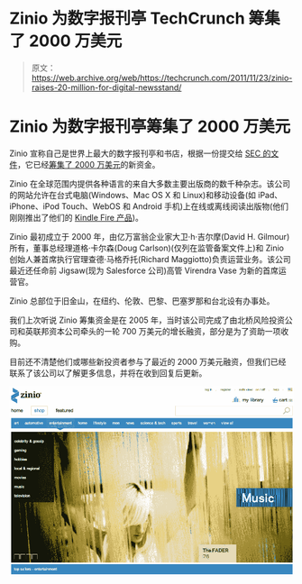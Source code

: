 # Zinio 为数字报刊亭 TechCrunch 筹集了 2000 万美元

> 原文：<https://web.archive.org/web/https://techcrunch.com/2011/11/23/zinio-raises-20-million-for-digital-newsstand/>

# Zinio 为数字报刊亭筹集了 2000 万美元

Zinio 宣称自己是世界上最大的数字报刊亭和书店，根据一份提交给 [SEC 的文件](https://web.archive.org/web/20221211043003/http://sec.gov/Archives/edgar/data/1517707/000151770711000001/xslFormDX01/primary_doc.xml)，它已经[筹集了 2000 万美元](https://web.archive.org/web/20221211043003/http://www.crunchbase.com/company/zinio)的新资金。

Zinio 在全球范围内提供各种语言的来自大多数主要出版商的数千种杂志。该公司的网站允许在台式电脑(Windows、Mac OS X 和 Linux)和移动设备(如 iPad、iPhone、iPod Touch、WebOS 和 Android 手机)上在线或离线阅读出版物(他们刚刚推出了他们的 [Kindle Fire 产品](https://web.archive.org/web/20221211043003/https://beta.techcrunch.com/2011/11/15/zinios-magazine-newsstand-hits-kindle-fire-gives-new-users-25-shopping-perk/))。

Zinio 最初成立于 2000 年，由亿万富翁企业家大卫·h·吉尔摩(David H. Gilmour)所有，董事总经理道格·卡尔森(Doug Carlson)(仅列在监管备案文件上)和 Zinio 创始人兼首席执行官理查德·马格乔托(Richard Maggiotto)负责运营业务。该公司最近还任命前 Jigsaw(现为 Salesforce 公司)高管 Virendra Vase 为新的首席运营官。

Zinio 总部位于旧金山，在纽约、伦敦、巴黎、巴塞罗那和台北设有办事处。

我们上次听说 Zinio 筹集资金是在 2005 年，当时该公司完成了由北桥风险投资公司和英联邦资本公司牵头的一轮 700 万美元的增长融资，部分是为了资助一项收购。

目前还不清楚他们或哪些新投资者参与了最近的 2000 万美元融资，但我们已经联系了该公司以了解更多信息，并将在收到回复后更新。

![](img/6c837b285084cf0a0aee612acc645975.png)